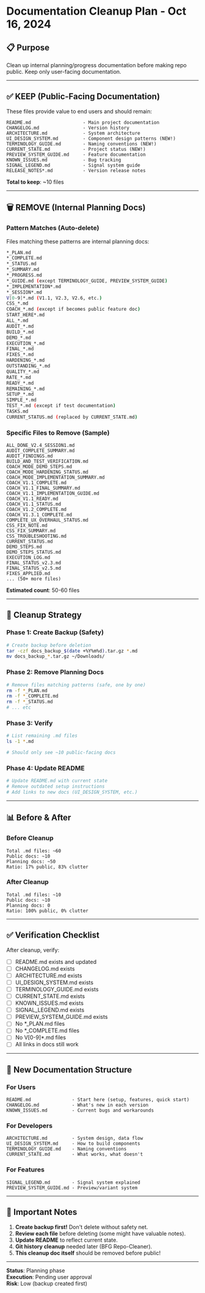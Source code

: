 # Documentation Cleanup Plan - Oct 16, 2024

## 📋 Purpose

Clean up internal planning/progress documentation before making repo public. Keep only user-facing documentation.

---

## ✅ **KEEP (Public-Facing Documentation)**

These files provide value to end users and should remain:

```
README.md                   - Main project documentation
CHANGELOG.md                - Version history
ARCHITECTURE.md             - System architecture
UI_DESIGN_SYSTEM.md         - Component design patterns (NEW!)
TERMINOLOGY_GUIDE.md        - Naming conventions (NEW!)
CURRENT_STATE.md            - Project status (NEW!)
PREVIEW_SYSTEM_GUIDE.md     - Feature documentation
KNOWN_ISSUES.md             - Bug tracking
SIGNAL_LEGEND.md            - Signal system guide
RELEASE_NOTES*.md           - Version release notes
```

**Total to keep**: ~10 files

---

## 🗑️ **REMOVE (Internal Planning Docs)**

### Pattern Matches (Auto-delete)

Files matching these patterns are internal planning docs:

```bash
*_PLAN.md
*_COMPLETE.md
*_STATUS.md
*_SUMMARY.md
*_PROGRESS.md
*_GUIDE.md (except TERMINOLOGY_GUIDE, PREVIEW_SYSTEM_GUIDE)
*_IMPLEMENTATION*.md
*_SESSION*.md
V[0-9]*.md (V1.1, V2.3, V2.6, etc.)
CSS_*.md
COACH_*.md (except if becomes public feature doc)
START_HERE*.md
ALL_*.md
AUDIT_*.md
BUILD_*.md
DEMO_*.md
EXECUTION_*.md
FINAL_*.md
FIXES_*.md
HARDENING_*.md
OUTSTANDING_*.md
QUALITY_*.md
RATE_*.md
READY_*.md
REMAINING_*.md
SETUP_*.md
SIMPLE_*.md
TEST_*.md (except if test documentation)
TASKS.md
CURRENT_STATUS.md (replaced by CURRENT_STATE.md)
```

### Specific Files to Remove (Sample)

```
ALL_DONE_V2.4_SESSION1.md
AUDIT_COMPLETE_SUMMARY.md
AUDIT_FINDINGS.md
BUILD_AND_TEST_VERIFICATION.md
COACH_MODE_DEMO_STEPS.md
COACH_MODE_HARDENING_STATUS.md
COACH_MODE_IMPLEMENTATION_SUMMARY.md
COACH_V1.1_COMPLETE.md
COACH_V1.1_FINAL_SUMMARY.md
COACH_V1.1_IMPLEMENTATION_GUIDE.md
COACH_V1.1_READY.md
COACH_V1.1_STATUS.md
COACH_V1.2_COMPLETE.md
COACH_V1.3.1_COMPLETE.md
COMPLETE_UX_OVERHAUL_STATUS.md
CSS_FIX_NOTE.md
CSS_FIX_SUMMARY.md
CSS_TROUBLESHOOTING.md
CURRENT_STATUS.md
DEMO_STEPS.md
DEMO_STEPS_STATUS.md
EXECUTION_LOG.md
FINAL_STATUS_v2.3.md
FINAL_STATUS_v2.5.md
FIXES_APPLIED.md
... (50+ more files)
```

**Estimated count**: 50-60 files

---

## 🧹 **Cleanup Strategy**

### Phase 1: Create Backup (Safety)
```bash
# Create backup before deletion
tar -czf docs_backup_$(date +%Y%m%d).tar.gz *.md
mv docs_backup_*.tar.gz ~/Downloads/
```

### Phase 2: Remove Planning Docs
```bash
# Remove files matching patterns (safe, one by one)
rm -f *_PLAN.md
rm -f *_COMPLETE.md
rm -f *_STATUS.md
# ... etc
```

### Phase 3: Verify
```bash
# List remaining .md files
ls -1 *.md

# Should only see ~10 public-facing docs
```

### Phase 4: Update README
```bash
# Update README.md with current state
# Remove outdated setup instructions
# Add links to new docs (UI_DESIGN_SYSTEM, etc.)
```

---

## 📊 **Before & After**

### Before Cleanup
```
Total .md files: ~60
Public docs: ~10
Planning docs: ~50
Ratio: 17% public, 83% clutter
```

### After Cleanup
```
Total .md files: ~10
Public docs: ~10
Planning docs: 0
Ratio: 100% public, 0% clutter
```

---

## ✅ **Verification Checklist**

After cleanup, verify:
- [ ] README.md exists and updated
- [ ] CHANGELOG.md exists
- [ ] ARCHITECTURE.md exists
- [ ] UI_DESIGN_SYSTEM.md exists
- [ ] TERMINOLOGY_GUIDE.md exists
- [ ] CURRENT_STATE.md exists
- [ ] KNOWN_ISSUES.md exists
- [ ] SIGNAL_LEGEND.md exists
- [ ] PREVIEW_SYSTEM_GUIDE.md exists
- [ ] No *_PLAN.md files
- [ ] No *_COMPLETE.md files
- [ ] No V[0-9]*.md files
- [ ] All links in docs still work

---

## 🎯 **New Documentation Structure**

### For Users
```
README.md               - Start here (setup, features, quick start)
CHANGELOG.md            - What's new in each version
KNOWN_ISSUES.md         - Current bugs and workarounds
```

### For Developers
```
ARCHITECTURE.md         - System design, data flow
UI_DESIGN_SYSTEM.md     - How to build components
TERMINOLOGY_GUIDE.md    - Naming conventions
CURRENT_STATE.md        - What works, what doesn't
```

### For Features
```
SIGNAL_LEGEND.md        - Signal system explained
PREVIEW_SYSTEM_GUIDE.md - Preview/variant system
```

---

## 🚨 **Important Notes**

1. **Create backup first!** Don't delete without safety net.
2. **Review each file** before deleting (some might have valuable notes).
3. **Update README** to reflect current state.
4. **Git history cleanup** needed later (BFG Repo-Cleaner).
5. **This cleanup doc itself** should be removed before public!

---

**Status**: Planning phase  
**Execution**: Pending user approval  
**Risk**: Low (backup created first)

